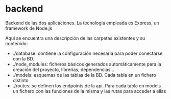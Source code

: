 # backend
Backend de las dos aplicaciones. La tecnología empleada es Express, un framework de Node.js

Aquí se encuentra una descripción de las carpetas existentes y su contenido:
- ./database: contiene la configuración necesaria para poder conectarse con la BD.
- ./node_modules: ficheros básicos generados automáticamente para la creación del proyecto, librerías, dependencias...
- ./models: esquemas de las tablas de la BD. Cada tabla en un fichero distinto
- ./routes: se definen los endpoints de la api. Para cada tabla en models un fichero con las funciones de la misma y las rutas para acceder a ellas
